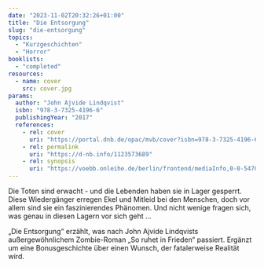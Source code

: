 ```yaml
---
date: "2023-11-02T20:32:26+01:00"
title: "Die Entsorgung"
slug: "die-entsorgung"
topics:
  - "Kurzgeschichten"
  - "Horror"
booklists:
  - "completed"
resources:
  - name: cover
    src: cover.jpg
params:
  author: "John Ajvide Lindqvist"
  isbn: "978-3-7325-4196-6"
  publishingYear: "2017"
  references:
    - rel: cover
      uri: "https://portal.dnb.de/opac/mvb/cover?isbn=978-3-7325-4196-6"
    - rel: permalink
      uri: "https://d-nb.info/1123573689"
    - rel: synopsis
      uri: "https://voebb.onleihe.de/berlin/frontend/mediaInfo,0-0-547079946-200-0-0-0-0-400001-0-0.html"
---
```

Die Toten sind erwacht - und die Lebenden haben sie in Lager gesperrt. Diese 
Wiedergänger erregen Ekel und Mitleid bei den Menschen, doch vor allem sind sie 
ein faszinierendes Phänomen. Und nicht wenige fragen sich, was genau in diesen 
Lagern vor sich geht ...

„Die Entsorgung“ erzählt, was nach John Ajvide Lindqvists außergewöhnlichem 
Zombie-Roman „So ruhet in Frieden“ passiert. Ergänzt um eine Bonusgeschichte 
über einen Wunsch, der fatalerweise Realität wird.